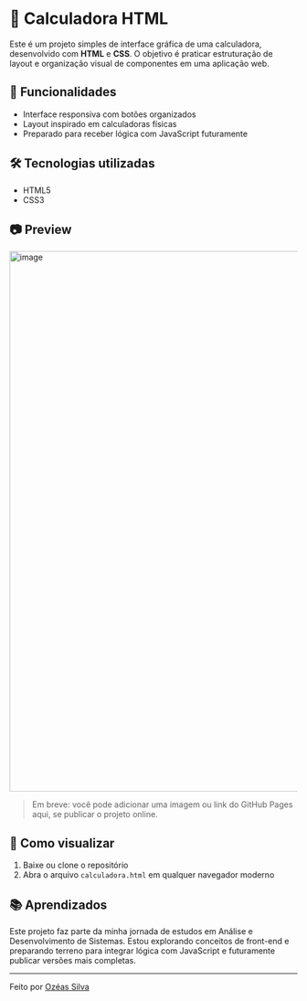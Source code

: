 # 🧮 Calculadora HTML

Este é um projeto simples de interface gráfica de uma calculadora, desenvolvido com **HTML** e **CSS**. O objetivo é praticar estruturação de layout e organização visual de componentes em uma aplicação web.

## 📌 Funcionalidades

- Interface responsiva com botões organizados
- Layout inspirado em calculadoras físicas
- Preparado para receber lógica com JavaScript futuramente

## 🛠️ Tecnologias utilizadas

- HTML5
- CSS3

## 📷 Preview
<img width="1901" height="946" alt="image" src="https://github.com/user-attachments/assets/02508ebd-2f2b-4651-aef4-790df9540a58" />

> Em breve: você pode adicionar uma imagem ou link do GitHub Pages aqui, se publicar o projeto online.

## 🚀 Como visualizar

1. Baixe ou clone o repositório
2. Abra o arquivo `calculadora.html` em qualquer navegador moderno

## 📚 Aprendizados

Este projeto faz parte da minha jornada de estudos em Análise e Desenvolvimento de Sistemas. Estou explorando conceitos de front-end e preparando terreno para integrar lógica com JavaScript e futuramente publicar versões mais completas.

---

Feito por [Ozéas Silva ](https://github.com/ozeas8)
